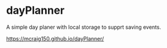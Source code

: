 # dayPlanner

A simple day planer with local storage to supprt saving events.

https://mcraig150.github.io/dayPlanner/

